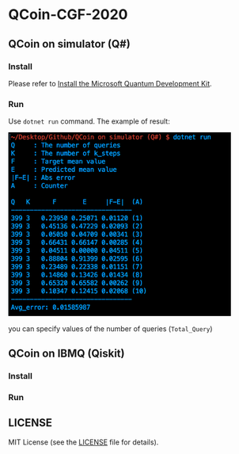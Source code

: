 # QCoin-CGF-2020

## QCoin on simulator (Q#)
### Install
Please refer to [Install the Microsoft Quantum Development Kit](https://docs.microsoft.com/en-us/quantum/install-guide/?view=qsharp-preview).

### Run
Use ```dotnet run```  command.
The example of result:

<img src="./Teaser1.png" width="450px">

you can specify values of the number of queries (```Total_Query```)



## QCoin on IBMQ (Qiskit)
### Install


### Run




## LICENSE
MIT License (see the [LICENSE](LICENSE) file for details).
